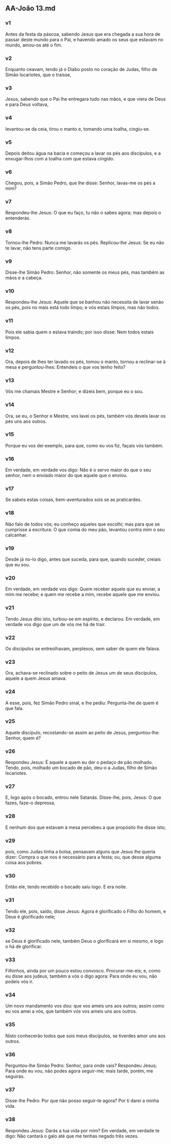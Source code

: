 ## AA-João 13.md
### v1
 Antes da festa da páscoa, sabendo Jesus que era chegada a sua hora de passar deste mundo para o Pai, e havendo amado os seus que estavam no mundo, amou-os até o fim.
### v2
 Enquanto ceavam, tendo já o Diabo posto no coração de Judas, filho de Simão Iscariotes, que o traísse,
### v3
 Jesus, sabendo que o Pai lhe entregara tudo nas mãos, e que viera de Deus e para Deus voltava,
### v4
 levantou-se da ceia, tirou o manto e, tomando uma toalha, cingiu-se.
### v5
 Depois deitou água na bacia e começou a lavar os pés aos discípulos, e a enxugar-lhos com a toalha com que estava cingido.
### v6
 Chegou, pois, a Simão Pedro, que lhe disse: Senhor, lavas-me os pés a mim?
### v7
 Respondeu-lhe Jesus: O que eu faço, tu não o sabes agora; mas depois o entenderás.
### v8
 Tornou-lhe Pedro: Nunca me lavarás os pés. Replicou-lhe Jesus: Se eu não te lavar, não tens parte comigo.
### v9
 Disse-lhe Simão Pedro: Senhor, não somente os meus pés, mas também as mãos e a cabeça.
### v10
 Respondeu-lhe Jesus: Aquele que se banhou não necessita de lavar senão os pés, pois no mais está todo limpo; e vós estais limpos, mas não todos.
### v11
 Pois ele sabia quem o estava traindo; por isso disse: Nem todos estais limpos.
### v12
 Ora, depois de lhes ter lavado os pés, tomou o manto, tornou a reclinar-se à mesa e perguntou-lhes: Entendeis o que vos tenho feito?
### v13
 Vós me chamais Mestre e Senhor; e dizeis bem, porque eu o sou.
### v14
 Ora, se eu, o Senhor e Mestre, vos lavei os pés, também vós deveis lavar os pés uns aos outros.
### v15
 Porque eu vos dei exemplo, para que, como eu vos fiz, façais vós também.
### v16
 Em verdade, em verdade vos digo: Não é o servo maior do que o seu senhor, nem o enviado maior do que aquele que o enviou.
### v17
 Se sabeis estas coisas, bem-aventurados sois se as praticardes.
### v18
 Não falo de todos vós; eu conheço aqueles que escolhi; mas para que se cumprisse a escritura: O que comia do meu pão, levantou contra mim o seu calcanhar.
### v19
 Desde já no-lo digo, antes que suceda, para que, quando suceder, creiais que eu sou.
### v20
 Em verdade, em verdade vos digo: Quem receber aquele que eu enviar, a mim me recebe; e quem me recebe a mim, recebe aquele que me enviou.
### v21
 Tendo Jesus dito isto, turbou-se em espírito, e declarou: Em verdade, em verdade vos digo que um de vós me há de trair.
### v22
 Os discípulos se entreolhavam, perplexos, sem saber de quem ele falava.
### v23
 Ora, achava-se reclinado sobre o peito de Jesus um de seus discípulos, aquele a quem Jesus amava.
### v24
 A esse, pois, fez Simão Pedro sinal, e lhe pediu: Pergunta-lhe de quem é que fala.
### v25
 Aquele discípulo, recostando-se assim ao peito de Jesus, perguntou-lhe: Senhor, quem é?
### v26
 Respondeu Jesus: É aquele a quem eu der o pedaço de pão molhado. Tendo, pois, molhado um bocado de pão, deu-o a Judas, filho de Simão Iscariotes.
### v27
 E, logo após o bocado, entrou nele Satanás. Disse-lhe, pois, Jesus: O que fazes, faze-o depressa.
### v28
 E nenhum dos que estavam à mesa percebeu a que propósito lhe disse isto;
### v29
 pois, como Judas tinha a bolsa, pensavam alguns que Jesus lhe queria dizer: Compra o que nos é necessário para a festa; ou, que desse alguma coisa aos pobres.
### v30
 Então ele, tendo recebido o bocado saiu logo. E era noite.
### v31
 Tendo ele, pois, saído, disse Jesus: Agora é glorificado o Filho do homem, e Deus é glorificado nele;
### v32
 se Deus é glorificado nele, também Deus o glorificará em si mesmo, e logo o há de glorificar.
### v33
 Filhinhos, ainda por um pouco estou convosco. Procurar-me-eis; e, como eu disse aos judeus, também a vós o digo agora: Para onde eu vou, não podeis vós ir.
### v34
 Um novo mandamento vos dou: que vos ameis uns aos outros; assim como eu vos amei a vós, que também vós vos ameis uns aos outros.
### v35
 Nisto conhecerão todos que sois meus discípulos, se tiverdes amor uns aos outros.
### v36
 Perguntou-lhe Simão Pedro: Senhor, para onde vais? Respondeu Jesus; Para onde eu vou, não podes agora seguir-me; mais tarde, porém, me seguirás.
### v37
 Disse-lhe Pedro: Por que não posso seguir-te agora? Por ti darei a minha vida.
### v38
 Respondeu Jesus: Darás a tua vida por mim? Em verdade, em verdade te digo: Não cantará o galo até que me tenhas negado três vezes.
